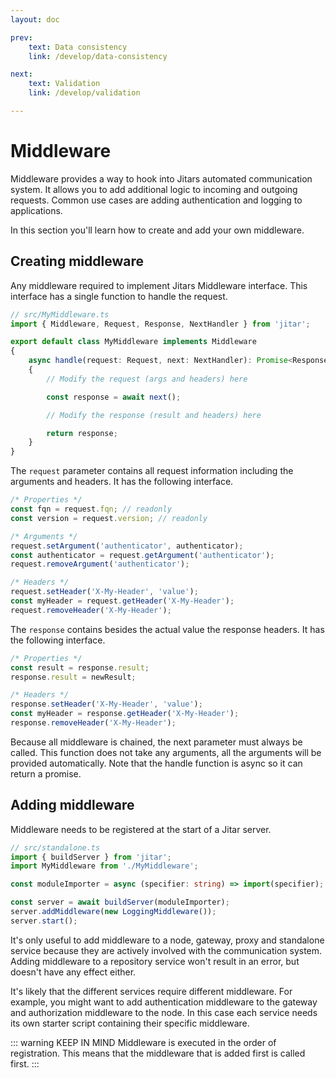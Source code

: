 ```yaml
---
layout: doc

prev:
    text: Data consistency
    link: /develop/data-consistency

next:
    text: Validation
    link: /develop/validation

---
```


# Middleware

Middleware provides a way to hook into Jitars automated communication system. It allows you to add additional logic to incoming and outgoing requests. Common use cases are adding authentication and logging to applications.

In this section you'll learn how to create and add your own middleware.

## Creating middleware

Any middleware required to implement Jitars Middleware interface. This interface has a single function to handle the request.

```ts
// src/MyMiddleware.ts
import { Middleware, Request, Response, NextHandler } from 'jitar';

export default class MyMiddleware implements Middleware
{
    async handle(request: Request, next: NextHandler): Promise<Response>
    {
        // Modify the request (args and headers) here

        const response = await next();

        // Modify the response (result and headers) here

        return response;
    }
}
```

The `request` parameter contains all request information including the arguments and headers. It has the following interface.

```ts
/* Properties */
const fqn = request.fqn; // readonly
const version = request.version; // readonly

/* Arguments */
request.setArgument('authenticator', authenticator);
const authenticator = request.getArgument('authenticator');
request.removeArgument('authenticator');

/* Headers */
request.setHeader('X-My-Header', 'value');
const myHeader = request.getHeader('X-My-Header');
request.removeHeader('X-My-Header');
```

The `response` contains besides the actual value the response headers. It has the following interface.

```ts
/* Properties */
const result = response.result;
response.result = newResult;

/* Headers */
response.setHeader('X-My-Header', 'value');
const myHeader = response.getHeader('X-My-Header');
response.removeHeader('X-My-Header');
```

Because all middleware is chained, the next parameter must always be called. This function does not take any arguments, all the arguments will be provided automatically. Note that the handle function is async so it can return a promise.

## Adding middleware

Middleware needs to be registered at the start of a Jitar server.

```ts
// src/standalone.ts
import { buildServer } from 'jitar';
import MyMiddleware from './MyMiddleware';

const moduleImporter = async (specifier: string) => import(specifier);

const server = await buildServer(moduleImporter);
server.addMiddleware(new LoggingMiddleware());
server.start();
```

It's only useful to add middleware to a node, gateway, proxy and standalone service because they are actively involved with the communication system. Adding middleware to a repository service won't result in an error, but doesn't have any effect either.

It's likely that the different services require different middleware. For example, you might want to add authentication middleware to the gateway and authorization middleware to the node. In this case each service needs its own starter script containing their specific middleware.

::: warning KEEP IN MIND 
Middleware is executed in the order of registration. This means that the middleware that is added first is called first.
:::
